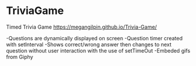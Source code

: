 # TriviaGame
Timed Trivia Game
https://megangilpin.github.io/Trivia-Game/

-Questions are dynamically displayed on screen 
-Question timer created with setInterval
-Shows correct/wrong answer then changes to next question without user interaction with the use of setTimeOut
-Embeded gifs from Giphy 
